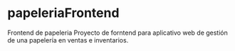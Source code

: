# papeleriaFrontend
Frontend de papeleria
Proyecto de forntend para aplicativo web de gestión de una papelería en ventas e inventarios.
